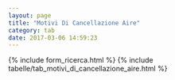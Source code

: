```yaml
---
layout: page
title: "Motivi Di Cancellazione Aire"
category: tab
date: 2017-03-06 14:59:23
---
```


{% include form_ricerca.html %}
{% include tabelle/tab_motivi_di_cancellazione_aire.html %}

